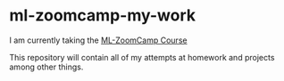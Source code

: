 # ml-zoomcamp-my-work
I am currently taking the [ML-ZoomCamp Course](https://github.com/alexeygrigorev/mlbookcamp-code/tree/master/course-zoomcamp)

This repository will contain all of my attempts at homework and projects among other things.